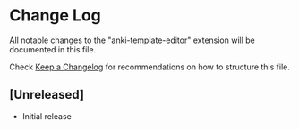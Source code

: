 # Change Log

All notable changes to the "anki-template-editor" extension will be documented in this file.

Check [Keep a Changelog](http://keepachangelog.com/) for recommendations on how to structure this file.

## [Unreleased]

- Initial release